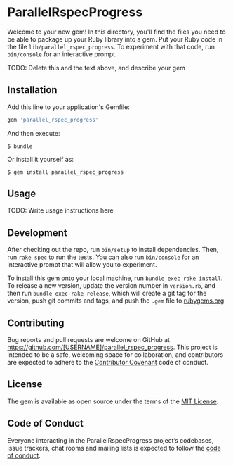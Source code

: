 # ParallelRspecProgress

Welcome to your new gem! In this directory, you'll find the files you need to be able to package up your Ruby library into a gem. Put your Ruby code in the file `lib/parallel_rspec_progress`. To experiment with that code, run `bin/console` for an interactive prompt.

TODO: Delete this and the text above, and describe your gem

## Installation

Add this line to your application's Gemfile:

```ruby
gem 'parallel_rspec_progress'
```

And then execute:

    $ bundle

Or install it yourself as:

    $ gem install parallel_rspec_progress

## Usage

TODO: Write usage instructions here

## Development

After checking out the repo, run `bin/setup` to install dependencies. Then, run `rake spec` to run the tests. You can also run `bin/console` for an interactive prompt that will allow you to experiment.

To install this gem onto your local machine, run `bundle exec rake install`. To release a new version, update the version number in `version.rb`, and then run `bundle exec rake release`, which will create a git tag for the version, push git commits and tags, and push the `.gem` file to [rubygems.org](https://rubygems.org).

## Contributing

Bug reports and pull requests are welcome on GitHub at https://github.com/[USERNAME]/parallel_rspec_progress. This project is intended to be a safe, welcoming space for collaboration, and contributors are expected to adhere to the [Contributor Covenant](http://contributor-covenant.org) code of conduct.

## License

The gem is available as open source under the terms of the [MIT License](https://opensource.org/licenses/MIT).

## Code of Conduct

Everyone interacting in the ParallelRspecProgress project’s codebases, issue trackers, chat rooms and mailing lists is expected to follow the [code of conduct](https://github.com/[USERNAME]/parallel_rspec_progress/blob/master/CODE_OF_CONDUCT.md).
